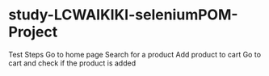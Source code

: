 # study-LCWAIKIKI-seleniumPOM-Project

Test Steps
Go to home page
Search for a product
Add product to cart
Go to cart and check if the product is added
